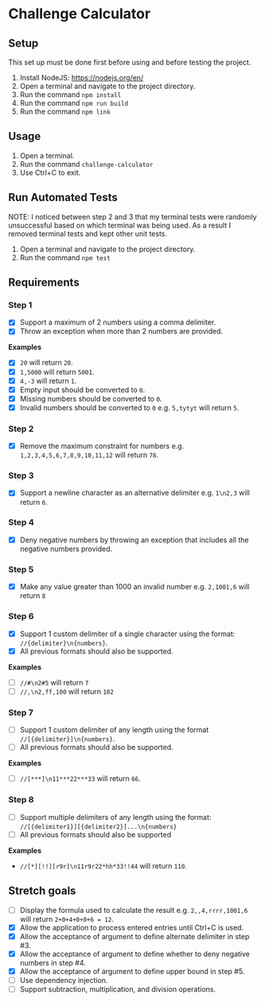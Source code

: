 # Challenge Calculator

## Setup

This set up must be done first before using and before testing the project.

1. Install NodeJS: https://nodejs.org/en/
2. Open a terminal and navigate to the project directory.
3. Run the command `npm install`
4. Run the command `npm run build`
5. Run the command `npm link`

## Usage

1. Open a terminal.
2. Run the command `challenge-calculator`
3. Use Ctrl+C to exit.

## Run Automated Tests

NOTE: I noticed between step 2 and 3 that my terminal tests were
randomly unsuccessful based on which terminal was being used. As a
result I removed terminal tests and kept other unit tests.

1. Open a terminal and navigate to the project directory.
2. Run the command `npm test`

## Requirements

### Step 1

- [X] Support a maximum of 2 numbers using a comma delimiter.
- [X] Throw an exception when more than 2 numbers are provided.

**Examples**

- [X] `20` will return `20`.
- [X] `1,5000` will return `5001`.
- [X] `4,-3` will return `1`.
- [X] Empty input should be converted to `0`.
- [X] Missing numbers should be converted to `0`.
- [X] Invalid numbers should be converted to `0` e.g. `5,tytyt` will return `5`.

### Step 2

- [X] Remove the maximum constraint for numbers e.g. `1,2,3,4,5,6,7,8,9,10,11,12` will return `78`.

### Step 3

- [X] Support a newline character as an alternative delimiter e.g. `1\n2,3` will return `6`.

### Step 4

- [X] Deny negative numbers by throwing an exception that includes all the negative numbers provided.

### Step 5

- [X] Make any value greater than 1000 an invalid number e.g. `2,1001,6` will return `8`

### Step 6

- [X] Support 1 custom delimiter of a single character using the format: `//{delimiter}\n{numbers}`.
- [X] All previous formats should also be supported.

**Examples**
 
- [ ] `//#\n2#5` will return `7`
- [ ] `//,\n2,ff,100` will return `102`

### Step 7

- [ ] Support 1 custom delimiter of any length using the format `//[{delimiter}]\n{numbers}`.
- [ ] All previous formats should also be supported.

**Examples**

- [ ] `//[***]\n11***22***33` will return `66`.

### Step 8

- [ ] Support multiple delimiters of any length using the format: `//[{delimiter1}][{delimiter2}]...\n{numbers}`
- [ ] All previous formats should also be supported

**Examples** 

- `//[*][!!][r9r]\n11r9r22*hh*33!!44` will return `110`.

## Stretch goals

- [ ] Display the formula used to calculate the result e.g. `2,,4,rrrr,1001,6` will return `2+0+4+0+0+6 = 12`.
- [X] Allow the application to process entered entries until Ctrl+C is used.
- [X] Allow the acceptance of argument to define alternate delimiter in step #3.
- [X] Allow the acceptance of argument to define whether to deny negative numbers in step #4.
- [X] Allow the acceptance of argument to define upper bound in step #5.
- [ ] Use dependency injection.
- [ ] Support subtraction, multiplication, and division operations.
